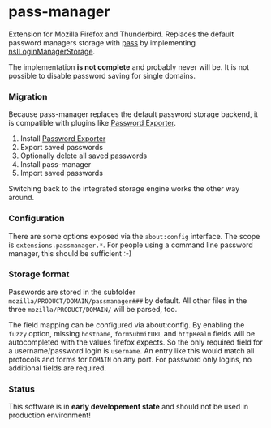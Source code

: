 pass-manager
============

Extension for Mozilla Firefox and Thunderbird.
Replaces the default password managers storage with [pass][1] by implementing
[nsILoginManagerStorage][2].

The implementation **is not complete** and probably never will be. It is
not possible to disable password saving for single domains.


### Migration
Because pass-manager replaces the default password storage backend, it is
compatible with plugins like [Password Exporter][3].

1. Install [Password Exporter][3]
2. Export saved passwords
3. Optionally delete all saved passwords
4. Install pass-manager
5. Import saved passwords

Switching back to the integrated storage engine works the other way around.


### Configuration
There are some options exposed via the ``about:config`` interface. The scope
is ``extensions.passmanager.*``. For people using a command line password
manager, this should be sufficient :-)


### Storage format
Passwords are stored in the subfolder ``mozilla/PRODUCT/DOMAIN/passmanager###``
by default. All other files in the three ``mozilla/PRODUCT/DOMAIN/`` will be
parsed, too.

The field mapping can be configured via about:config. By enabling the ``fuzzy``
option, missing ``hostname``, ``formSubmitURL`` and ``httpRealm`` fields will
be autocompleted with the values firefox expects. So the only required field
for a username/password login is ``username``. An entry like this would match
all protocols and forms for ``DOMAIN`` on any port.
For password only logins, no additional fields are required.


### Status
This software is in **early developement state** and should not be used in
production environment!

[1]: http://www.passwordstore.org/
[2]: https://developer.mozilla.org/en-US/docs/Mozilla/Tech/XPCOM/Reference/Interface/nsILoginManagerStorage
[3]: https://addons.mozilla.org/en-US/firefox/addon/password-exporter/
